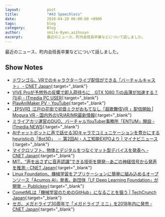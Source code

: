 ```yaml
---
layout:            post
title:             "#43 Speechless"
date:              2018-04-28 06:00:00 +0900
tags:              blog
category:          Blog
author:            smile-0yen,azihsoyn
excerpt:           最近のニュース、町内会班長卒業などについて話しました。
---
```

最近のニュース、町内会班長卒業などについて話しました。

## Show Notes
- [ドワンゴら、VRでのキャラクターライブ配信ができる「バーチャルキャスト」 \- CNET Japan](https://japan.cnet.com/article/35117737/){:target="_blank"}
- [VIVE Proが予想外の反響で即入荷待ちに　GTX 1080 Tiの品薄が加速する？ \(1/4\) \- ITmedia PC USER](http://www.itmedia.co.jp/pcuser/articles/1804/09/news092.html){:target="_blank"}
- [PlayAniMaker PV \- YouTube](https://www.youtube.com/watch?v=VNWIl1dy8B0){:target="_blank"}
- [【PSVR】江戸の花街で初音ミクがおもてなし「超歌舞伎VR 」配信開始 \| Mogura VR \- 国内外のVR/AR/MR最新情報](http://www.moguravr.com/miku-kabuki-vr-2/){:target="_blank"}
- [ミライアカリ運営のDUO、バーチャルYouTuber事務所「ENTUM」開設 \- ITmedia NEWS](http://www.itmedia.co.jp/news/articles/1804/09/news108.html){:target="_blank"}
- [AIチャットボットに声で話せる3Dキャラでコミュニケーションを豊かにするheuristicの「Bot3D」　－ 第2回AI・人工知能EXPOより \| マイナビニュース](https://news.mynavi.jp/article/20180413-heuristic/){:target="_blank"}
- [マイクロソフト、物体とデジタルをつなぐマット型デバイスを発表へ \- CNET Japan](https://japan.cnet.com/article/35117469/){:target="_blank"}
- [MIT、“声を出さずに音声認識”できる技術を開発\-\-あごの神経信号から発声を推測 \- CNET Japan](https://japan.cnet.com/article/35117270/){:target="_blank"}
- [Linux Foundation、機械学習をアプリケーションに簡単に組み込めるオープンソース「Acumos AI」発表。新団体「LF Deep Learning Foundation」が開発 － Publickey](http://www.publickey1.jp/blog/18/linux_foundationacumos_ailf_deep_learning_foundation.html){:target="_blank"}
- [CometMLは「機械学習のためのGitHub」になることを狙う \| TechCrunch Japan](https://jp.techcrunch.com/2018/04/06/2018-04-05-cometml-wants-to-do-for-machine-learning-what-github-did-for-code/){:target="_blank"}
- [セガ、メガドライブ30周年で「メガドライブ ミニ」を2018年内に発売 \- CNET Japan](https://japan.cnet.com/article/35117739/){:target="_blank"}

